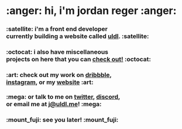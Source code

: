 <h1>
  :anger: hi, i'm jordan reger :anger:
</h1>

<h3>
  :satellite: i'm a front end developer <br>
  currently building a website called <a href="https://uldl.me">uldl</a>. :satellite:
</h3>

<h3>
  :octocat: i also have miscellaneous <br>
  projects on here that you can <a href="https://github.com/dwnlnk?tab=repositories">check out!</a> :octocat:
</h3>

<h3>
  :art: check out my work on <a href="https://dribbble.com/dwnlnk">dribbble</a>,
  <br>
  <a href="https://instagram.com/dwnlnk">instagram</a>, or my <a href="https://reger.id">website</a> :art:
  <br>
  <br>
   :mega: or talk to me on <a href="https://twitter.com/dwnlink">twitter</a>, <a href="https://discord.lunr.dev">discord</a>,
  <br>
  or email me at <a href="mailto:j@uldl.me">j@uldl.me</a>! :mega:
</h3>

<h3>
  :mount_fuji: see you later! :mount_fuji:
</h3>
